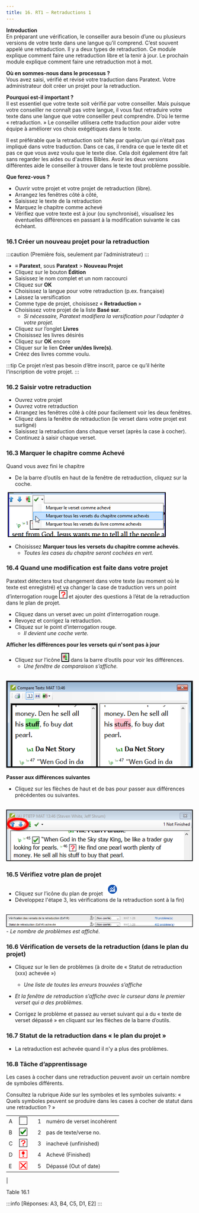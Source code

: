 ```yaml
---
title: 16. RT1 – Retraductions 1
---
```

**Introduction**  
En préparant une vérification, le conseiller aura besoin d’une ou plusieurs versions de votre texte dans une langue qu’il comprend. C’est souvent appelé une retraduction. Il y a deux types de retraduction. Ce module explique comment faire une retraduction libre et la tenir à jour. Le prochain module explique comment faire une retraduction mot à mot.

**Où en sommes-nous dans le processus ?**  
Vous avez saisi, vérifié et révisé votre traduction dans Paratext. Votre administrateur doit créer un projet pour la retraduction.

**Pourquoi est-il important ?**  
Il est essentiel que votre texte soit vérifié par votre conseiller. Mais puisque votre conseiller ne connaît pas votre langue, il vous faut retraduire votre texte dans une langue que votre conseiller peut comprendre. D’où le terme « retraduction. » Le conseiller utilisera cette traduction pour aider votre équipe à améliorer vos choix exégétiques dans le texte.

Il est préférable que la retraduction soit faite par quelqu’un qui n’était pas impliqué dans votre traduction. Dans ce cas, il rendra ce que le texte dit et pas ce que vous avez voulu que le texte dise. Cela doit également être fait sans regarder les aides ou d'autres Bibles. Avoir les deux versions différentes aide le conseiller à trouver dans le texte tout problème possible.

**Que ferez-vous ?**  
-   Ouvrir votre projet et votre projet de retraduction (libre).
-   Arrangez les fenêtres côté à côté,
-   Saisissez le texte de la retraduction
-   Marquez le chapitre comme achevé
-   Vérifiez que votre texte est à jour (ou synchronisé), visualisez les éventuelles différences en passant à la modification suivante le cas échéant.

### 16.1 Créer un nouveau projet pour la retraduction

:::caution
(Première fois, seulement par l’administrateur)
:::

-  **≡ Paratext**, sous **Paratext** \> **Nouveau Projet**
-   Cliquez sur le bouton **Édition**
-   Saisissez le nom complet et un nom raccourci
-   Cliquez sur **OK**
-   Choisissez la langue pour votre retraduction (p.ex. française)
-   Laissez la versification
-   Comme type de projet, choisissez « **Retraduction** »
-   Choisissez votre projet de la liste **Basé sur**.  
    -    *Si nécessaire, Paratext modifiera la versification pour l'adapter à votre projet.*  
-   Cliquez sur l’onglet **Livres**
-   Choisissez les livres désirés
-   Cliquez sur **OK** encore
-   Cliquer sur le lien **Créer un/des livre(s)**.
-   Créez des livres comme voulu.

:::tip
Ce projet n’est pas besoin d’être inscrit, parce ce qu’il hérite l'inscription de votre projet.
:::

### 16.2 Saisir votre retraduction

-   Ouvrez votre projet
-   Ouvrez votre retraduction
-   Arrangez les fenêtres côté à côté pour facilement voir les deux fenêtres.
-   Cliquez dans la fenêtre de retraduction (le verset dans votre projet est surligné)
-   Saisissez la retraduction dans chaque verset (après la case à cocher).
-   Continuez à saisir chaque verset.

### 16.3 Marquer le chapitre comme Achevé

Quand vous avez fini le chapitre

-   De la barre d’outils en haut de la fenêtre de retraduction, cliquez sur la coche.

    ![](../media/fa91cc9ca5da7849a9d3521c106974f4.png)

-   Choisissez **Marquer tous les versets du chapitre comme achevés**.  
    -    *Toutes les cases du chapitre seront cochées en vert.*

### 16.4 Quand une modification est faite dans votre projet

Paratext détectera tout changement dans votre texte (au moment où le texte est enregistré) et va changer la case de traduction vers un point d’interrogation rouge ![](../media/fd2a2899133a5e6932581c91e4a3f0e3.png) et ajouter des questions à l’état de la retraduction dans le plan de projet.

-   Cliquez dans un verset avec un point d’interrogation rouge.
-   Revoyez et corrigez la retraduction.
-   Cliquez sur le point d’interrogation rouge.  
    -    *Il devient une coche verte.*

**Afficher les différences pour les versets qui n'sont pas à jour**  
-   Cliquez sur l’icône ![](../media/5b9af43b92e2984dfe2614a1d297c3dd.png) dans la barre d’outils pour voir les différences.  
    -    *Une fenêtre de comparaison s’affiche.*

    ![](../media/4c4861961bdc6b29ac2b12df524933af.png)

**Passer aux différences suivantes**  
-   Cliquez sur les flèches de haut et de bas pour passer aux différences précédentes ou suivantes.

    ![](../media/66e34d402a20c35065e728c76462356f.png)

### 16.5 Vérifiez votre plan de projet

-   Cliquez sur l’icône du plan de projet ![](../media/d4f73d4e85851f0a7038bdd7f203d5f5.png)
-   Développez l'étape 3, les vérifications de la retraduction sont à la fin)

    ![](../media/51e432962bdc525142b1e8b23fec5ebe.png)  
    -    *Le nombre de problèmes est affiché.*

### 16.6 Vérification de versets de la retraduction (dans le plan du projet)

-   Cliquez sur le lien de problèmes (à droite de « Statut de retraduction (xxx) achevée »)  
    -    *Une liste de toutes les erreurs trouvées s’affiche*

-  *Et la fenêtre de retraduction s’affiche avec le curseur dans le premier verset qui a des problèmes.*
-   Corrigez le problème et passez au verset suivant qui a du « texte de verset dépassé » en cliquant sur les flèches de la barre d’outils.

### 16.7 Statut de la retraduction dans « le plan du projet »

-   La retraduction est achevée quand il n'y a plus des problèmes.

### 16.8 Tâche d’apprentissage

Les cases à cocher dans une retraduction peuvent avoir un certain nombre de symboles différents.

Consultez la rubrique Aide sur les symboles et les symboles suivants: « Quels symboles peuvent se produire dans les cases à cocher de statut dans une retraduction ? »

| | | | |  |
|---|-------------------------------------------------|---|---|-----------------------------|
| A | ![](../media/09b61c5c6d378fe5eb55993803e9fa62.png) |   | 1 | numéro de verset incohérent |
| B | ![](../media/137adc925e0bf657c630c10699ddc5f8.png) |   | 2 | pas de texte/verse no.      |
| C | ![](../media/82d0c3ada1245233d0d5fe0b4e650e44.png) |   | 3 | inachevé (unfinished)       |
| D | ![](../media/0cfc20f7ce5ae319c3aeb941e70fa482.png) |   | 4 | Achevé (Finished)           |
| E | ![](../media/aeb91707fa743aa95460a958d7f7f8f4.png) |   | 5 | Dépassé (Out of date)       |
|

Table 16.1

:::info
[Réponses: A3, B4, C5, D1, E2]
:::